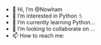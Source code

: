 - 👋 Hi, I’m @Nowham
- 👀 I’m interested in Python :\
- 🌱 I’m currently learning Python...
- 💞️ I’m looking to collaborate on ...
- 📫 How to reach me: 

<!---
Nowham/Nowham is a ✨ special ✨ repository because its `README.md` (this file) appears on your GitHub profile.
You can click the Preview link to take a look at your changes.
--->
